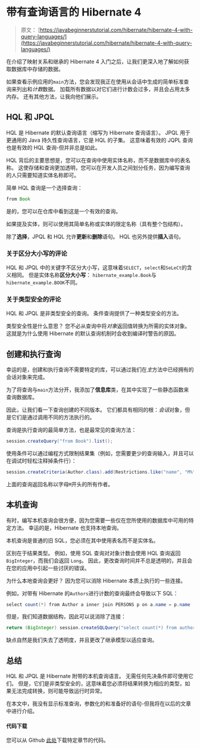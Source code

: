 # 带有查询语言的 Hibernate 4

> 原文： [https://javabeginnerstutorial.com/hibernate/hibernate-4-with-query-languages/](https://javabeginnerstutorial.com/hibernate/hibernate-4-with-query-languages/)

在介绍了映射关系和继承的 Hibernate 4 入门之后，让我们更深入地了解如何获取数据库中存储的数据。

如果查看示例应用的`main`方法，您会发现我正在使用从会话中生成的简单标准查询来列出和*计数*数据。 加载所有数据以对它们进行计数会过多，并且会占用太多内存。 还有其他方法，让我向他们展示。

## HQL 和 JPQL

HQL 是 Hibernate 的默认查询语言（缩写为 Hibernate 查询语言）。 JPQL 用于更通用的 Java 持久性查询语言，它是 HQL 的子集。 这意味着有效的 JQPL 查询也是有效的 HQL 查询-但并非总是如此。

HQL 背后的主要思想是，您可以在查询中使用实体名称，而不是数据库中的表名称。 这使存储和查询更加透明，您可以在开发人员之间划分任务，因为编写查询的人只需要知道实体名称即可。

简单 HQL 查询是一个选择查询：

```java
from Book
```

是的，您可以在仓库中看到这是一个有效的查询。

如果提及实体，则可以使用其简单名称或实体的限定名称（具有整个包结构）。

除了**选择**，JPQL 和 HQL 允许**更新**和**删除**语句。 HQL 也另外提供**插入**语句。

### 关于区分大小写的评论

HQL 和 JPQL 中的关键字不区分大小写，这意味着`SELECT`，`select`和`SeLeCt`的含义相同。 但是实体名称**区分大小写**： `hibernate_example.Book`与`hibernate_example.BOOK`不同。

### 关于类型安全的评论

HQL 和 JPQL 是非类型安全的查询。 条件查询提供了一种类型安全的方法。

类型安全性是什么意思？ 您不必从查询中将*对象*返回值转换为所需的实体对象。 这就是为什么使用 Hibernate 的默认查询机制时会收到编译时警告的原因。

## 创建和执行查询

幸运的是，创建和执行查询不需要特定的库，可以通过我们在*主*方法中已经拥有的会话对象来完成。

为了将查询与`main`方法分开，我添加了**信息库**类，在其中实现了一些静态函数来查询数据库。

因此，让我们看一下查询创建的不同版本。 它们都具有相同的根：*会话*对象，但是它们是通过调用不同的方法执行的。

查询是执行查询的最简单方法，也是最常见的查询方法：

```java
session.createQuery("from Book").list();
```

使用条件可以通过编程方式限制结果集（例如，您需要更少的查询输入，并且可以在调试时轻松注释掉条件行）：

```java
session.createCriteria(Author.class).add(Restrictions.like("name", "M%")).list();
```

上面的查询返回名称以字母`M`开头的所有作者。

## 本机查询

有时，编写本机查询会很方便，因为您需要一些仅在您所使用的数据库中可用的特定方法。 幸运的是，Hibernate 也支持本地查询。

本机查询是普通的旧 SQL，您必须在其中使用表名而不是实体名。

区别在于结果类型。 例如，使用 SQL 查询对对象计数会使用 HQL 查询返回`BigInteger`，而我们会返回 `Long`。 因此，更改查询时间并不总是透明的，并且会在您的应用中引起一些讨厌的错误。

为什么本地查询会更好？ 因为您可以消除 Hibernate 本质上执行的一些连接。

例如，对带有 Hibernate 的`Authors`进行计数的查询最终会导致以下 SQL：

```java
select count(*) from Author a inner join PERSONS p on a.name = p.name
```

但是，我们知道数据结构，因此可以说消除了连接：

```java
return (BigInteger) session.createSQLQuery("select count(*) from author").uniqueResult();
```

缺点自然是我们失去了透明度，并且更改了继承模型以适应查询。

## 总结

HQL 和 JPQL 是 Hibernate 附带的本机查询语言。 无需任何先决条件即可使用它们。 但是，它们是非类型安全的，这意味着您必须将结果转换为相应的类型，如果无法完成转换，则可能导致运行时异常。

在本文中，我没有显示标准查询，参数化的和准备好的语句-但我将在以后的文章中进行介绍。

#### 代码下载

您可以从 Github [此处](https://github.com/JBTAdmin/Hibernate)下载特定章节的代码。

